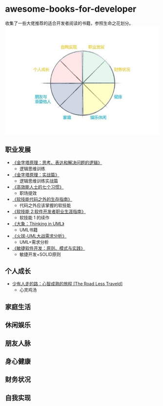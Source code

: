 # awesome-books-for-developer

收集了一些大佬推荐的适合开发者阅读的书籍，参照生命之花划分。[![生命之花](./public/life-flower.jpg)](https://help.dida365.com/tasks/a/6782225676779913216/%E5%A6%82%E4%BD%95%E7%94%A8%E6%BB%B4%E7%AD%94%E6%B8%85%E5%8D%95%E8%BF%9B%E8%A1%8C%E7%94%9F%E6%B6%AF%E8%A7%84%E5%88%92%EF%BC%9F)

## 职业发展

- [《金字塔原理：思考、表达和解决问题的逻辑》](https://item.jd.com/12591738.html)
  - 逻辑思维训练
- [《金字塔原理：实战篇》](https://item.jd.com/12629218.html)
  - 逻辑思维训练实战篇
- [《高效能人士的七个习惯》](https://item.jd.com/12908318.html)
  - 职场提效
- [《软技能代码之外的生存指南》](https://item.jd.com/11987446.html)
  - 代码之外应该掌握的软技能
- [《软技能 2:软件开发者职业生涯指南》](https://item.jd.com/12858102.html)
  - 软技能 1 的续作
- [《大象：Thinking in UML》](https://item.jd.com/10971142.html)
  - UML书籍
- [《火球-UML大战需求分析》](https://item.jd.com/12990922.html)
  - UML+需求分析
- [《敏捷软件开发：原则、模式与实践》](https://item.jd.com/10078483.html#crumb-wrap)
  - 敏捷开发+SOLID原则

## 个人成长

- [少有人走的路：心智成熟的旅程 [The Road Less Traveld]](https://item.jd.com/12992224.html#crumb-wrap)
  - 心灵鸡汤

## 家庭生活

## 休闲娱乐

## 朋友人脉

## 身心健康

## 财务状况

## 自我实现
